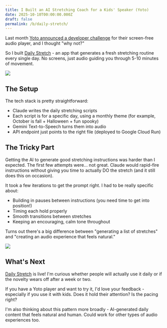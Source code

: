 ```yaml
---
title: I Built an AI Stretching Coach for a Kids' Speaker (Yoto)
date: 2025-10-10T00:00:00.000Z
draft: false
permalink: /b/daily-stretch/
---
```


Last month [Yoto announced a developer challenge](https://yoto.space/news/post/build-a-yoto-app-and-you-could-win-up-to-5-000-hQVNmKqCsfLNoj0) for their screen-free audio player, and I thought "why not?"

So I built [Daily Stretch](https://share.yoto.co/s/4HiAP3hhZ0gKb0wrmsPAp3) - an app that generates a fresh stretching routine every single day. No screens, just audio guiding you through 5-10 minutes of movement.

![](/img/Nlt0MCg5QQmrlh9Rx90qb.avif)

## The Setup

The tech stack is pretty straightforward:

* Claude writes the daily stretching scripts
* Each script is for a specific day, using a monthly theme (for example, October is fall + Halloween + fun spooky)
* Gemini Text-to-Speech turns them into audio
* API endpoint just points to the right file (deployed to Google Cloud Run)

## The Tricky Part

Getting the AI to generate good stretching instructions was harder than I expected. The first few attempts were... not great. Claude would rapid-fire instructions without giving you time to actually DO the stretch (and it still does this on occasion).

It took a few iterations to get the prompt right. I had to be really specific about:

* Building in pauses between instructions (you need time to get into position!)
* Timing each hold properly
* Smooth transitions between stretches
* Keeping an encouraging, calm tone throughout

Turns out there's a big difference between "generating a list of stretches" and "creating an audio experience that feels natural."

![](/img/YotoStore.png)

## What's Next

[Daily Stretch](https://share.yoto.co/s/4HiAP3hhZ0gKb0wrmsPAp3) is live! I'm curious whether people will actually use it daily or if the novelty wears off after a week or two.

If you have a Yoto player and want to try it, I'd love your feedback - especially if you use it with kids. Does it hold their attention? Is the pacing right?

I'm also thinking about this pattern more broadly - AI-generated daily content that feels natural and human. Could work for other types of audio experiences too.
